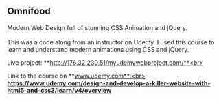 ## Omnifood

Modern Web Design full of stunning CSS Animation and jQuery.<br><br>
This was a code along from an instructor on Udemy. I used this course to learn and understand modern animations using CSS and jQuery.<br>

Live project:
**http://176.32.230.51/myudemywebproject.com/**<br>

Link to the course on **www.udemy.com**:<br>
**https://www.udemy.com/design-and-develop-a-killer-website-with-html5-and-css3/learn/v4/overview**